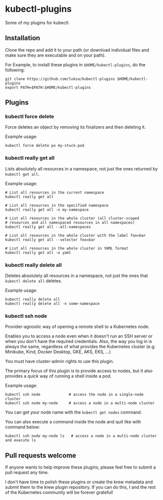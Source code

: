 # kubectl-plugins

Some of my plugins for kubectl.

## Installation

Clone the repo and add it to your path (or download individual files and make sure they are executable and on your
path).

For Example, to install these plugins in `$HOME/kubectl-plugins`, do the following:

```shell
git clone https://github.com/luksa/kubectl-plugins $HOME/kubectl-plugins
export PATH=$PATH:$HOME/kubectl-plugins
```

## Plugins

### kubectl force delete

Force deletes an object by removing its finalizers and then deleting it.

Example usage:

```shell
kubectl force delete po my-stuck-pod
```

### kubectl really get all

Lists absolutely all resources in a namespace, not just the ones returned by `kubectl get all`.

Example usage:

```shell
# List all resources in the current namespace
kubectl really get all

# List all resources in the specified namespace
kubectl really get all -n my-namespace

# List all resources in the whole cluster (all cluster-scoped 
# resources and all namespaced resources in all namespaces)
kubectl really get all --all-namespaces

# List all resources in the whole cluster with the label foo=bar
kubectl really get all --selector foo=bar

# List all resources in the whole cluster in YAML format
kubectl really get all -o yaml
```

### kubectl really delete all

Deletes absolutely all resources in a namespace, not just the ones that `kubectl delete all` deletes.

Example usage:

```shell
kubectl really delete all
kubectl really delete all -n some-namespace
```

### kubectl ssh node

Provider-agnostic way of opening a remote shell to a Kubernetes node.

Enables you to access a node even when it doesn't run an SSH server or
when you don't have the required credentials. Also, the way you log in
is always the same, regardless of what provides the Kubernetes cluster
(e.g. Minikube, Kind, Docker Desktop, GKE, AKS, EKS, ...)

You must have cluster-admin rights to use this plugin.

The primary focus of this plugin is to provide access to nodes, but it
also provides a quick way of running a shell inside a pod.

Example usage:

```shell
kubectl ssh node             # access the node in a single-node cluster 
kubectl ssh node my-node     # access a node in a multi-node cluster
```

You can get your node name with the `kubectl get nodes` command.

You can also execute a command inside the node and quit like with command below:

```shell
kubectl ssh node my-node ls   # access a node in a multi-node cluster and execute ls
```

## Pull requests welcome

If anyone wants to help improve these plugins, please feel free to
submit a pull request any time.

I don't have time to polish these plugins or create the krew
metadata and submit them to the krew plugin repository. If you
can do this, I and the rest of the Kubernetes community will
be forever grateful!
